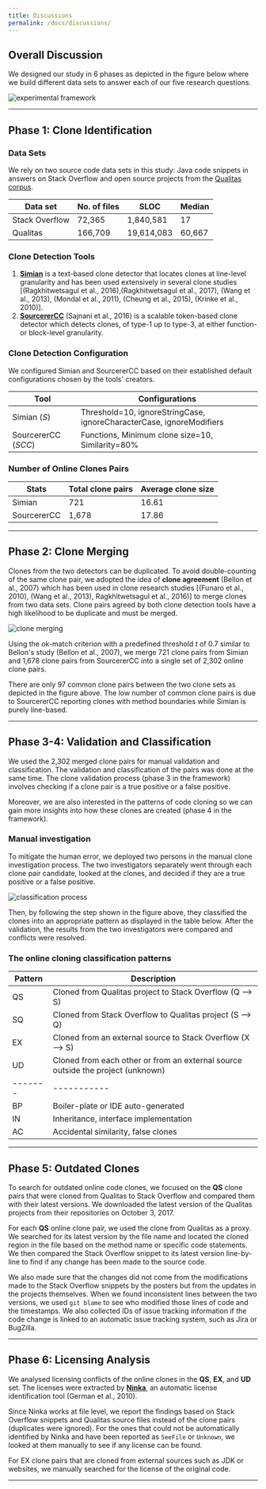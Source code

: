 ```yaml
---
title: Discussions
permalink: /docs/discussions/
---
```


## Overall Discussion

We designed our study in 6 phases as depicted in the figure below where
we build different data sets to answer each of our five research
questions.

![experimental framework](../../img/exp_framework.jpeg "Experimental Framework")

***

## Phase 1: Clone Identification

### Data Sets
We rely on two source code data sets in this study: Java code snippets in answers
on Stack Overflow and open source projects from the [Qualitas corpus](http://qualitascorpus.com).

Data set | No. of files | SLOC | Median
-------- | ------------ | ---- | ------
Stack Overflow | 72,365 | 1,840,581 | 17
Qualitas | 166,709 | 19,614,083 | 60,667

### Clone Detection Tools
1. [**Simian**](http://www.harukizaemon.com/simian/) is a text-based clone detector that locates clones at line-level
granularity and has been used extensively in several clone
studies [(Ragkhitwetsagul et al., 2016),(Ragkhitwetsagul et al., 2017), (Wang et al., 2013), (Mondal et al., 2011), (Cheung et al., 2015), (Krinke et al., 2010)].
2. [**SourcererCC**](https://github.com/Mondego/SourcererCC) (Sajnani et al., 2016) is a scalable token-based clone
detector which detects clones, of type-1 up to type-3, at either function- or block-level granularity.

### Clone Detection Configuration

We configured Simian and
SourcererCC based on their established default configurations chosen by the
tools' creators.

Tool | Configurations
---- | --------------
Simian (*S*) | Threshold=10, ignoreStringCase, ignoreCharacterCase, ignoreModifiers
SourcererCC (*SCC*) | Functions, Minimum clone size=10, Similarity=80%

### Number of Online Clones Pairs

Stats | Total clone pairs | Average clone size
----- | ----------------- | ------------------  
Simian | 721 | 16.61
SourcererCC | 1,678 | 17.86

***

## Phase 2: Clone Merging

Clones from the two detectors can be
duplicated. To avoid double-counting of the same clone pair, we adopted the idea
of **clone agreement** (Bellon et al., 2007) which has been used in clone research
studies [(Funaro et al., 2010), (Wang et al., 2013), Ragkhitwetsagul et al., 2016)] to merge clones from two data sets. Clone pairs agreed by both clone detection tools have a high
likelihood to be duplicate and must be merged.

![clone merging](../../img/clone_merging.png "Clone Merging Results")

Using the ok-match criterion with a predefined threshold *t* of 0.7
similar to Bellon's study (Bellon et al., 2007), we merge 721 clone pairs from
Simian and 1,678 clone pairs from SourcererCC into a single set of 2,302 online
clone pairs.

There are only 97 common clone pairs between the two clone sets
as depicted in the figure above.  The low number of common
clone pairs is due to SourcererCC reporting clones with method
boundaries while Simian is purely line-based.

***

## Phase 3-4: Validation and Classification

We used the 2,302 merged clone pairs for
manual validation and classification.
The validation and classification of the pairs was done at the same time.
The clone validation process (phase 3 in the framework) involves checking
if a clone pair is a true positive or a false positive.

Moreover, we are also interested in
the patterns of code cloning so we can gain more insights into
how these clones are created (phase 4 in the framework).

### Manual investigation
To mitigate the human error, we deployed two persons in the manual clone
investigation process.
The two investigators separately went through each clone
pair candidate, looked at the clones, and decided if they are a true positive or
a false positive.

![classification process](../../img/classification_process.png "Classification Process")

Then, by following the step shown in the figure above, they classified the clones into an appropriate pattern as displayed in the table below. After the validation, the results from the two investigators were compared and conflicts were resolved.


### The online cloning classification patterns

Pattern | Description
------- | -----------
QS | Cloned from Qualitas project to Stack Overflow (Q --> S)
SQ | Cloned from Stack Overflow to Qualitas project (S --> Q)
EX | Cloned from an external source to Stack Overflow (X --> S)
UD | Cloned from each other or from an external source outside the project (unknown)
------- | -----------
BP | Boiler-plate or IDE auto-generated
IN | Inheritance, interface implementation
AC | Accidental similarity, false clones

***

## Phase 5: Outdated Clones

To search for outdated online code clones, we focused on the **QS** clone
pairs that were cloned from Qualitas to Stack Overflow and compared them with
their latest versions. We downloaded the latest version of the Qualitas projects
from their repositories on October 3, 2017.

For each **QS** online clone
pair, we used the clone from Qualitas as a proxy. We searched for its latest
version by the file name and located the cloned region in the file based on the
method name or specific code statements. We then compared the Stack Overflow
snippet to its latest version line-by-line to find if any change has been made
to the source code.

We also made sure that the changes did not come from the
modifications made to the Stack Overflow snippets by the posters but from the
updates in the projects themselves. When we found inconsistent lines between the
two versions, we used `git blame` to see who modified those lines
of code and the timestamps. We also collected IDs of issue tracking information
if the code change is linked to an automatic issue tracking system, such as Jira
or BugZilla.

***

## Phase 6: Licensing Analysis

We analysed licensing conflicts of the online clones in the **QS**,
**EX**, and **UD** set. The licenses were extracted by [**Ninka**](http://ninka.turingmachine.org/),
an automatic license identification tool (German et al., 2010).

Since Ninka works at
file level, we report the findings based on Stack Overflow snippets and Qualitas
source files instead of the clone pairs (duplicates were ignored). For the ones
that could not be automatically identified by Ninka and have been reported as
`SeeFile` or `Unknown`, we looked at them manually
to see if any license can be found.

For EX clone pairs that are cloned from
external sources such as JDK or websites, we manually searched for the license
of the original code.

***
